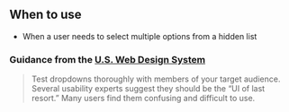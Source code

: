 ## When to use
- When a user needs to select multiple options from a hidden list

### Guidance from the [U.S. Web Design System](https://designsystem.digital.gov/components/form-controls/#dropdown)
> Test dropdowns thoroughly with members of your target audience. Several usability experts suggest they should be the “UI of last resort.” Many users find them confusing and difficult to use.
